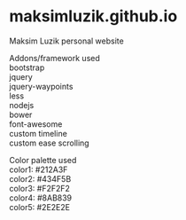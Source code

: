 # maksimluzik.github.io
Maksim Luzik personal website

Addons/framework used  
bootstrap  
jquery  
jquery-waypoints  
less  
nodejs  
bower  
font-awesome  
custom timeline  
custom ease scrolling  

Color palette used  
color1: #212A3F  
color2: #434F5B  
color3: #F2F2F2  
color4: #8AB839  
color5: #2E2E2E  
